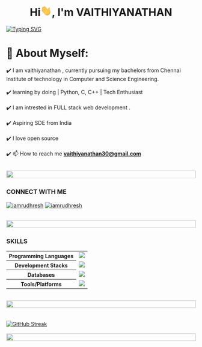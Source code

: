 <!-- @format -->

<h1 align="center">Hi<img src="https://raw.githubusercontent.com/ABSphreak/ABSphreak/master/gifs/Hi.gif" width="30px">, I'm VAITHIYANATHAN</h1>




[![Typing SVG](https://readme-typing-svg.herokuapp.com?font=Fira+Code&pause=1000&random=false&width=435&lines=A+Passionate+Developer+From+India;Aspiring+Full+Stack+Web+Developer;Computer+Science+Undergraduate;Aspiring+Software+Developer+Engineer)](https://git.io/typing-svg)

<h1>🌱 About Myself:</h1>



✔️ I am vaithiyanathan , currently pursuing my bachelors from Chennai Institute of technology in Computer and Science Engineering.<br><br>✔️ learning by doing | Python, C, C++ | Tech Enthusiast<br><br>✔️ I am intrested in FULL stack web development .<br><br>✔️ Aspiring SDE from India <br><br>✔️ I love open source
<br><br>✔️
📫 How to reach me **vaithiyanathan30@gmail.com**

<br>
<img src="https://i.gifer.com/origin/8c/8cd3f1898255c045143e1da97fbabf10_w200.gif" height="20" width="100%">

<h3 align="left">CONNECT WITH ME</h3>
<p align="left">
<a href="https://www.linkedin.com/in/vaithiyanathan-t-7145ab253/" target="blank"><img align="center" src="https://raw.githubusercontent.com/rahuldkjain/github-profile-readme-generator/master/src/images/icons/Social/linked-in-alt.svg" alt="iamrudhresh" height="30" width="40" /></a>
<a href="https://www.instagram.com/_vaithiyanathan_?igsh=MXU0dnc0N29tb3F2cQ%3D%3D" target="blank"><img align="center" src="https://raw.githubusercontent.com/rahuldkjain/github-profile-readme-generator/master/src/images/icons/Social/instagram.svg" alt="iamrudhresh" height="30" width="40" /></a>
</p>
<br>
  <img src="https://i.gifer.com/origin/8c/8cd3f1898255c045143e1da97fbabf10_w200.gif" height="20" width="100%">

<br>

  <h3 align="left"><b>SKILLS</b></h3>
  <table>
    <tr>
      <th>Programming Languages</th>
      <td>
        <a href="https://skillicons.dev">
          <img src="https://skillicons.dev/icons?i=c,cpp,python,java,dart,js" />
        </a>
      </td>
    </tr>
    <tr>
      <th>Development Stacks</th>
      <td>
        <a href="https://skillicons.dev">
          <img src="https://skillicons.dev/icons?i=html,css,bootstrap,react,mui,tailwind" />
        </a>
      </td>
    </tr>
    <tr>
      <th>Databases</th>
      <td>
        <a href="https://skillicons.dev">
          <img src="https://skillicons.dev/icons?i=mongodb,mysql,postgresql" />
        </a>
      </td>
    </tr>
    <tr>
      <th>Tools/Platforms</th>
      <td>
        <a href="https://skillicons.dev">
          <img src="https://skillicons.dev/icons?i=git,github,gitlab,replit,docker,figma,idea,eclipse,vscode,visualstudio,webflow,netlify,vercel,androidstudio,se" />
        </a>
      </td>
    </tr>
  </table>
<br>
  <img src="https://i.gifer.com/origin/8c/8cd3f1898255c045143e1da97fbabf10_w200.gif" height="20" width="100%">
<br>
<br>

[![GitHub Streak](https://streak-stats.demolab.com?user=Vaithiyanathant)](https://git.io/streak-stats)
<br>
<br>
  <img src="https://i.gifer.com/origin/8c/8cd3f1898255c045143e1da97fbabf10_w200.gif" height="20" width="100%">

